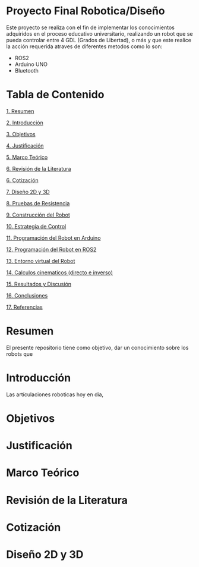 # Proyecto Final Robotica/Diseño
Este proyecto se realiza con el fin de implementar los conocimientos adquiridos en el proceso educativo universitario, realizando un robot que se pueda controlar entre 4 GDL (Grados de Libertad), o más y que este realice la acción requerida atraves de diferentes metodos como lo son:
- ROS2
- Arduino UNO
- Bluetooth

# Tabla de Contenido
[1. Resumen](#resumen)

[2. Introducción](#introducción)

[3. Objetivos](#objetivos)

[4. Justificación](#justificación)

[5. Marco Teórico](#marco-teórico)

[6. Revisión de la Literatura](#revisión-de-la-literatura)

[6. Cotización](#cotización)

[7. Diseño 2D y 3D](#diseño-2D-y-3D)

[8. Pruebas de Resistencia](#pruebas-de-resistencia)

[9. Construcción del Robot](#construcción-del-robot)

[10. Estrategia de Control](#estrategia-de-control)

[11. Programación del Robot en Arduino](#porgramación-del-robot-en-arduino)

[12. Programación del Robot en ROS2](#programación-del-robot-en-ros2)

[13. Entorno virtual del Robot](#entorno-virtual-del-robot)

[14. Calculos cinematicos (directo e inverso)](#calculos-cinematicos-directos-e-inversos)

[15. Resultados y Discusión](#resultados-y-discusión)

[16. Conclusiones](#conclusiones)

[17. Referencias](#referencias)

# Resumen
El presente repositorio tiene como objetivo, dar un conocimiento sobre los robots que 
# Introducción
Las artículaciones roboticas hoy en dia, 
# Objetivos

# Justificación

# Marco Teórico

# Revisión de la Literatura

# Cotización

# Diseño 2D y 3D
